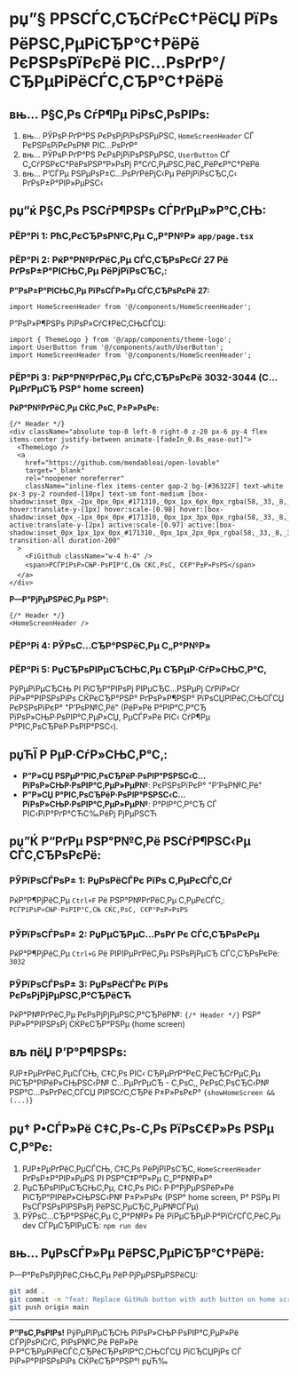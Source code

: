 # рџ”§ РРЅСЃС‚СЂСѓРєС†РёСЏ РїРѕ РёРЅС‚РµРіСЂР°С†РёРё РєРЅРѕРїРєРё РІС…РѕРґР°/СЂРµРіРёСЃС‚СЂР°С†РёРё

## вњ… Р§С‚Рѕ СѓР¶Рµ РіРѕС‚РѕРІРѕ:

1. вњ… РЎРѕР·РґР°РЅ РєРѕРјРїРѕРЅРµРЅС‚ `HomeScreenHeader` СЃ РєРЅРѕРїРєРѕР№ РІС…РѕРґР°
2. вњ… РЎРѕР·РґР°РЅ РєРѕРјРїРѕРЅРµРЅС‚ `UserButton` СЃ С„СѓРЅРєС†РёРѕРЅР°Р»РѕРј Р°СѓС‚РµРЅС‚РёС„РёРєР°С†РёРё
3. вњ… Р’СЃРµ РЅРµРѕР±С…РѕРґРёРјС‹Рµ РёРјРїРѕСЂС‚С‹ РґРѕР±Р°РІР»РµРЅС‹

## рџ“ќ Р§С‚Рѕ РЅСѓР¶РЅРѕ СЃРґРµР»Р°С‚СЊ:

### РЁР°Рі 1: РћС‚РєСЂРѕР№С‚Рµ С„Р°Р№Р» `app/page.tsx`

### РЁР°Рі 2: РќР°Р№РґРёС‚Рµ СЃС‚СЂРѕРєСѓ 27 Рё РґРѕР±Р°РІСЊС‚Рµ РёРјРїРѕСЂС‚:

**Р”РѕР±Р°РІСЊС‚Рµ РїРѕСЃР»Рµ СЃС‚СЂРѕРєРё 27:**
```tsx
import HomeScreenHeader from '@/components/HomeScreenHeader';
```

Р”РѕР»Р¶РЅРѕ РїРѕР»СѓС‡РёС‚СЊСЃСЏ:
```tsx
import { ThemeLogo } from '@/app/components/theme-logo';
import UserButton from '@/components/auth/UserButton';
import HomeScreenHeader from '@/components/HomeScreenHeader';
```

### РЁР°Рі 3: РќР°Р№РґРёС‚Рµ СЃС‚СЂРѕРєРё 3032-3044 (С…РµРґРµСЂ РЅР° home screen)

**РќР°Р№РґРёС‚Рµ СЌС‚РѕС‚ Р±Р»РѕРє:**
```tsx
{/* Header */}
<div className="absolute top-0 left-0 right-0 z-20 px-6 py-4 flex items-center justify-between animate-[fadeIn_0.8s_ease-out]">
  <ThemeLogo />
  <a 
    href="https://github.com/mendableai/open-lovable" 
    target="_blank" 
    rel="noopener noreferrer"
    className="inline-flex items-center gap-2 bg-[#36322F] text-white px-3 py-2 rounded-[10px] text-sm font-medium [box-shadow:inset_0px_-2px_0px_0px_#171310,_0px_1px_6px_0px_rgba(58,_33,_8,_58%)] hover:translate-y-[1px] hover:scale-[0.98] hover:[box-shadow:inset_0px_-1px_0px_0px_#171310,_0px_1px_3px_0px_rgba(58,_33,_8,_40%)] active:translate-y-[2px] active:scale-[0.97] active:[box-shadow:inset_0px_1px_1px_0px_#171310,_0px_1px_2px_0px_rgba(58,_33,_8,_30%)] transition-all duration-200"
  >
    <FiGithub className="w-4 h-4" />
    <span>РСЃРїРѕР»СЊР·РѕРІР°С‚СЊ СЌС‚РѕС‚ С€Р°Р±Р»РѕРЅ</span>
  </a>
</div>
```

**Р—Р°РјРµРЅРёС‚Рµ РЅР°:**
```tsx
{/* Header */}
<HomeScreenHeader />
```

### РЁР°Рі 4: РЎРѕС…СЂР°РЅРёС‚Рµ С„Р°Р№Р»

### РЁР°Рі 5: РџСЂРѕРІРµСЂСЊС‚Рµ СЂРµР·СѓР»СЊС‚Р°С‚

РўРµРїРµСЂСЊ РІ РїСЂР°РІРѕРј РІРµСЂС…РЅРµРј СѓРіР»Сѓ РіР»Р°РІРЅРѕРіРѕ СЌРєСЂР°РЅР° РґРѕР»Р¶РЅР° РїРѕСЏРІРёС‚СЊСЃСЏ РєРЅРѕРїРєР° "Р’РѕР№С‚Рё" (РёР»Рё Р°РІР°С‚Р°СЂ РїРѕР»СЊР·РѕРІР°С‚РµР»СЏ, РµСЃР»Рё РІС‹ СѓР¶Рµ Р°РІС‚РѕСЂРёР·РѕРІР°РЅС‹).

## рџЋЇ Р РµР·СѓР»СЊС‚Р°С‚:

- **Р”Р»СЏ РЅРµР°РІС‚РѕСЂРёР·РѕРІР°РЅРЅС‹С… РїРѕР»СЊР·РѕРІР°С‚РµР»РµР№**: РєРЅРѕРїРєР° "Р’РѕР№С‚Рё"
- **Р”Р»СЏ Р°РІС‚РѕСЂРёР·РѕРІР°РЅРЅС‹С… РїРѕР»СЊР·РѕРІР°С‚РµР»РµР№**: Р°РІР°С‚Р°СЂ СЃ РІС‹РїР°РґР°СЋС‰РёРј РјРµРЅСЋ

## рџ”Ќ Р“РґРµ РЅР°Р№С‚Рё РЅСѓР¶РЅС‹Рµ СЃС‚СЂРѕРєРё:

### РЎРїРѕСЃРѕР± 1: РџРѕРёСЃРє РїРѕ С‚РµРєСЃС‚Сѓ
РќР°Р¶РјРёС‚Рµ `Ctrl+F` Рё РЅР°Р№РґРёС‚Рµ С‚РµРєСЃС‚: `РСЃРїРѕР»СЊР·РѕРІР°С‚СЊ СЌС‚РѕС‚ С€Р°Р±Р»РѕРЅ`

### РЎРїРѕСЃРѕР± 2: РџРµСЂРµС…РѕРґ Рє СЃС‚СЂРѕРєРµ
РќР°Р¶РјРёС‚Рµ `Ctrl+G` Рё РІРІРµРґРёС‚Рµ РЅРѕРјРµСЂ СЃС‚СЂРѕРєРё: `3032`

### РЎРїРѕСЃРѕР± 3: РџРѕРёСЃРє РїРѕ РєРѕРјРјРµРЅС‚Р°СЂРёСЋ
РќР°Р№РґРёС‚Рµ РєРѕРјРјРµРЅС‚Р°СЂРёР№: `{/* Header */}` РЅР° РіР»Р°РІРЅРѕРј СЌРєСЂР°РЅРµ (home screen)

## вљ пёЏ Р’Р°Р¶РЅРѕ:

РЈР±РµРґРёС‚РµСЃСЊ, С‡С‚Рѕ РІС‹ СЂРµРґР°РєС‚РёСЂСѓРµС‚Рµ РїСЂР°РІРёР»СЊРЅС‹Р№ С…РµРґРµСЂ - С‚РѕС‚, РєРѕС‚РѕСЂС‹Р№ РЅР°С…РѕРґРёС‚СЃСЏ РІРЅСѓС‚СЂРё Р±Р»РѕРєР° `{showHomeScreen && (...)}`

## рџ† Р•СЃР»Рё С‡С‚Рѕ-С‚Рѕ РїРѕС€Р»Рѕ РЅРµ С‚Р°Рє:

1. РЈР±РµРґРёС‚РµСЃСЊ, С‡С‚Рѕ РёРјРїРѕСЂС‚ `HomeScreenHeader` РґРѕР±Р°РІР»РµРЅ РІ РЅР°С‡Р°Р»Рµ С„Р°Р№Р»Р°
2. РџСЂРѕРІРµСЂСЊС‚Рµ, С‡С‚Рѕ РІС‹ Р·Р°РјРµРЅРёР»Рё РїСЂР°РІРёР»СЊРЅС‹Р№ Р±Р»РѕРє (РЅР° home screen, Р° РЅРµ РІ РѕСЃРЅРѕРІРЅРѕРј РёРЅС‚РµСЂС„РµР№СЃРµ)
3. РЎРѕС…СЂР°РЅРёС‚Рµ С„Р°Р№Р» Рё РїРµСЂРµР·Р°РїСѓСЃС‚РёС‚Рµ dev СЃРµСЂРІРµСЂ: `npm run dev`

## вњ… РџРѕСЃР»Рµ РёРЅС‚РµРіСЂР°С†РёРё:

Р—Р°РєРѕРјРјРёС‚СЊС‚Рµ РёР·РјРµРЅРµРЅРёСЏ:
```bash
git add .
git commit -m "feat: Replace GitHub button with auth button on home screen"
git push origin main
```

---

**Р“РѕС‚РѕРІРѕ!** РўРµРїРµСЂСЊ РїРѕР»СЊР·РѕРІР°С‚РµР»Рё СЃРјРѕРіСѓС‚ РІРѕР№С‚Рё РёР»Рё Р·Р°СЂРµРіРёСЃС‚СЂРёСЂРѕРІР°С‚СЊСЃСЏ РїСЂСЏРјРѕ СЃ РіР»Р°РІРЅРѕРіРѕ СЌРєСЂР°РЅР°! рџЋ‰
